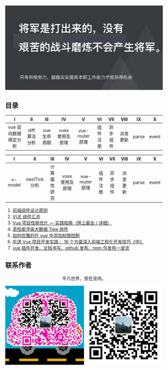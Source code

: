 ![image](./img/timg.jpg)
<br>

## 目录

|          I           |      II       |     III      |       IV        |        V        |    VI    |   VII    |   VIII   |  IX   |   X   |
| :------------------: | :-----------: | :----------: | :-------------: | :-------------: | :------: | :------: | :------: | :---: | :---: |
| vue 双向数据绑定分析 | diff 算法分析 | vue 生命周期 | vuex 使用及原理 | vue-router 原理 | 组件注册 | 异步组件 | 派发更新 | parse | event |

|    I    |      II       |     III      |       IV        |        V        |    VI    |   VII    |   VIII   |  IX   |   X   |
| :-----: | :-----------: | :----------: | :-------------: | :-------------: | :------: | :------: | :------: | :---: | :---: |
| v-model | nextTick 分析 | 计算属性研究 | vuex 使用及原理 | vue-router 原理 | 组件注册 | 异步组件 | 派发更新 | parse | event |

1. [前端组件设计原则](https://mp.weixin.qq.com/s/ofmfQFAVlTCvKFnZ6A-0_Q)
2. [VUE 组件汇总](https://juejin.im/post/5af16a2cf265da0b8636353b)
3. [Vue 项目性能优化 — 实践指南（网上最全 / 详细）](https://juejin.im/post/5d548b83f265da03ab42471d)
4. [高性能渲染大数据 Tree 组件](https://segmentfault.com/a/1190000021228976)
5. [如何优雅的在 vue 中添加权限控制](https://juejin.im/post/5c7bae3ff265da2db27950f3)
6. [吃透 Vue 项目开发实践｜ 16 个方面深入前端工程化开发技巧《中》](https://juejin.im/post/5e15932ee51d4540f02fae27)
7. [vue 插件开发、文档书写、github 发布、npm 包发布一波流](https://juejin.im/post/5b96586de51d450e7d0984a6)

## 联系作者

<div align="center">
    <p>
        平凡世界，贵在坚持。
    </p>
    <img src="./img/contact.png" />
</div>
